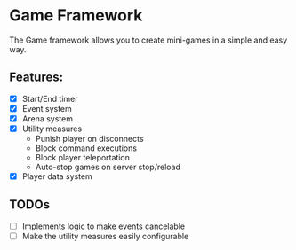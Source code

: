 # Game Framework
The Game framework allows you to create mini-games in a simple and easy way.

## Features:
- [x] Start/End timer
- [x] Event system
- [x] Arena system
- [x] Utility measures
    - Punish player on disconnects
    - Block command executions
    - Block player teleportation
    - Auto-stop games on server stop/reload
- [x] Player data system

## TODOs
- [ ] Implements logic to make events cancelable
- [ ] Make the utility measures easily configurable
